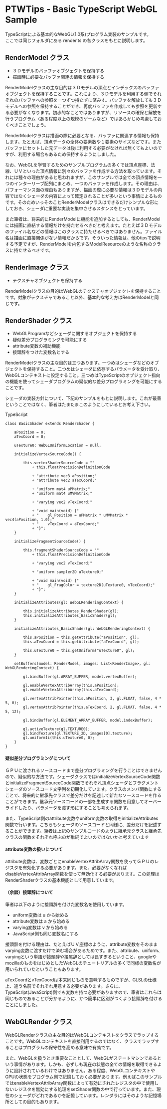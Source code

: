 # PTWTips - Basic TypeScript WebGL Sample

TypeScriptによる基本的なWebGL(1.0系)プログラム実装のサンプルです。  
ここでは同じフォルダにある render.ts の各クラスをもとに説明します。

## RenderModel クラス

- ３Ｄモデルのバッファオブジェクトを保持する
- 描画時に必要なバッファ関連の情報を保持する

RenderModelクラスの主な目的は３Ｄモデルの頂点とインデックスのバッファオブジェクトを保持することです。これにより、３Ｄモデルを利用する側でそれぞれのバッファへの参照を一つずつ持たずに済みす。バッファを解放しても３Ｄモデルへの参照を保持することができ、再度バッファを作成しても参照を更新する必要がなくなります。初歩的なことではありますが、リソースの確保と解放を行うプログラム（ある程度以上の規模のゲームなど）ではあらかじめ考慮しておくべきことでしょう。

RenderModelクラスは描画の際に必要となる、バッファに関連する情報も保持します。たとえば、頂点データの全体の要素数や１要素のサイズなどです。またバッファにセットした元データは後に利用する必要がなければ無くてもよいのですが、利用する場合もあるため保持するようにしました。

なお、WebGLを学習するためのサンプルプログラムの多くでは頂点座標、法線、ＵＶといった頂点情報に別々のバッファを作成する方法を取っています。それには種々の理由があると思われますが、このサンプルでは全ての頂点情報を一つのインターリーブ配列にまとめ、一つのバッファを作成します。その理由は、パフォーマンス面の理由もありますが、描画の際に必要な情報は３Ｄモデルの内容ではなくシェーダの内容によって確定されることが多いという事情によるものです。そのためいっそのことRenderModelクラスはできるだけシンプルな形にしておき、シェーダに重要な実装を集中させるスタンスをとっています。

また筆者は、将来的にRenderModelに機能を追加するとしても、RenderModelには描画に直結する情報だけを持たせるべきだと考えます。たとえば３Ｄモデルのファイル名などの情報はこのクラスに持たせるべきではありません。ファイル名は描画に直接関係がない情報だからです。そういった情報は、他のtipsで説明する予定ですが、RenderModelを内包するModelResourceのような名称のクラスに持たせるべきです。

## RenderImage クラス

- テクスチャオブジェクトを保持する

RenderModelクラスの目的はWebGLのテクスチャオブジェクトを保持することです。対象がテクスチャであること以外、基本的な考え方はRenderModelと同じです。

## RenderShader クラス

- WebGLProgramなどシェーダに関するオブジェクトを保持する
- 疑似差分プログラミングを可能にする
- attribute変数の補助機能
- 接頭辞をつけた変数名とする

RenderModelクラスの主な目的は三つあります。一つめはシェーダなどのオブジェクトを保持すること。二つめはシェーダに依存するパラメータを受け取り、WebGLコンテキストに設定すること。三つめはTypeScriptのオブジェクト指向の機能を使ってシェーダプログラムの疑似的な差分プログラミングを可能にすることです。

シェーダの実装方針について、下記のサンプルをもとに説明します。これが最善ということではなく、筆者はたまたまこのようにしているとお考え下さい。

TypeScript

    class BasicShader extends RenderShader {

        aPosition = 0;
        aTexCoord = 0;

        uTexture0: WebGLUniformLocation = null;

        initializeVertexSourceCode() {

            this.vertexShaderSourceCode = ""
                + this.floatPrecisionDefinitionCode

                + "attribute vec3 aPosition;"
                + "attribute vec2 aTexCoord;"

                + "uniform mat4 uPMatrix;"
                + "uniform mat4 uMVMatrix;"

                + "varying vec2 vTexCoord;"

                + "void main(void) {"
                + "	   gl_Position = uPMatrix * uMVMatrix * vec4(aPosition, 1.0);"
                + "    vTexCoord = aTexCoord;"
                + "}";
        }

        initializeFragmentSourceCode() {

            this.fragmentShaderSourceCode = ""
                + this.floatPrecisionDefinitionCode

                + "varying vec2 vTexCoord;"

                + "uniform sampler2D uTexture0;"

                + "void main(void) {"
                + "    gl_FragColor = texture2D(uTexture0, vTexCoord);"
                + "}";
        }

        initializeAttributes(gl: WebGLRenderingContext) {

            this.initializeAttributes_RenderShader(gl);
            this.initializeAttributes_BasicShader(gl);
        }

        initializeAttributes_BasicShader(gl: WebGLRenderingContext) {

            this.aPosition = this.getAttribute("aPosition", gl);
            this.aTexCoord = this.getAttribute("aTexCoord", gl);

            this.uTexture0 = this.getUniform("uTexture0", gl);
        }

    	setBuffers(model: RenderModel, images: List<RenderImage>, gl: WebGLRenderingContext) {

            gl.bindBuffer(gl.ARRAY_BUFFER, model.vertexBuffer);

            gl.enableVertexAttribArray(this.aPosition);
            gl.enableVertexAttribArray(this.aTexCoord);

            gl.vertexAttribPointer(this.aPosition, 3, gl.FLOAT, false, 4 * 5, 0);
            gl.vertexAttribPointer(this.aTexCoord, 2, gl.FLOAT, false, 4 * 5, 12);

            gl.bindBuffer(gl.ELEMENT_ARRAY_BUFFER, model.indexBuffer);

            gl.activeTexture(gl.TEXTURE0);
            gl.bindTexture(gl.TEXTURE_2D, images[0].texture);
            gl.uniform1i(this.uTexture0, 0);
    	}
    }

#### 疑似差分プログラミングについて
ＧＰＵに渡されるソースコードまで差分プログラミングを行うことはできませんので、疑似的な方法です。シェーダクラスではinitializeVertexSourceCode関数とinitializeFragmentSourceCode関数でそれぞれ頂点シェーダとフラグメントシェーダのソースコード文字列を初期化しています。クラスのメンバ関数にすることで、将来的に継承先クラスで差分だけを記述して新たなソースコードを作ることができます。継承元ソースコードの一部を生成する関数を用意してオーバーライドしたり、パラメータを渡す形にすることも考えられます。

また、TypeScript側のattribute変数やuniform変数の取得をinitializeAttributes関数で行います。こちらもシェーダのソースコードと同様に、差分だけを記述することができます。筆者は上記のサンプルコードのように継承元クラスと継承先クラスの関数をそれぞれ呼ぶのが単純でよいのではないかと考えています

#### attribute変数の扱いについて
attribute変数は、変数ごとにenableVertexAttribArray関数を使ってＧＰＵのレジスタを有効化する必要があります。また、必要がなくなればdisableVertexAttribArray関数を使って無効化する必要があります。この処理はRenderShaderクラスの基本機能として用意しています。  

#### （余談）接頭辞について
筆者は以下のように接頭辞を付けた変数名を使用しています。

- uniform変数は u から始める
- attribute変数は a から始める
- varying変数は v から始める
- JavaScript側も同じ変数名にする

接頭辞を付ける理由は、たとえばＵＶ座標のように、attribute変数をそのままvarying変数に渡すだけで済む場合があるためです。また、attribute、uniform、varyingという単語が接頭辞や接尾辞としては長すぎるということ、googleやmozillaのものをはじめとしたWebGLのチュートリアルの多くで同様の変数名が用いられていたということもあります。

aTexCoordとvTexCoordは本来同じものを意味するものですが、GLSLの仕様上、違う名前でそれぞれ用意する必要があります。さらに、TypeScript(JavaScript)側でも変数を持つ必要がありますので、筆者はこれらは同じものであることが分かるように、かつ簡単に区別がつくよう接頭辞を付けることにしました。

## WebGLRender クラス
WebGLRenderクラスの主な目的はWebGLコンテキストをクラスでラップすることです。WebGLコンテキストを直接利用するのではなく、クラスでラップすることはプログラムの保守性を高める意味で有効です。

また、WebGLを扱うとき重要なこととして、WebGLがステートマシンであるという事情があります。しかも、必ずしも現在の状態の全ての情報を取得できるように設計されているわけではありません。ある程度、WebGLコンテキストやGPUの状態をプログラム側で記憶しておく必要があります。例えばこのサンプルではenableVertexAttribArray関数によって有効にされたレジスタの中で使用しないレジスタを無効にする処理をsetShader関数の中で行っています。また、現在のシェーダがどれであるかを記憶しています。レンダラにはそのような記憶場所としての目的もあります。
